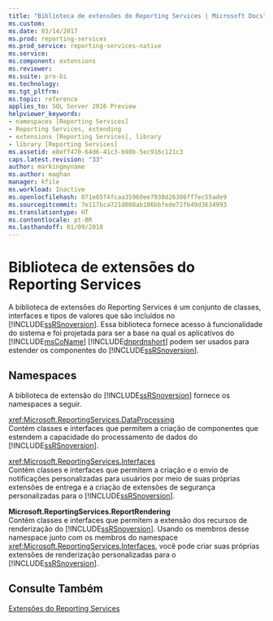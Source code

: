```yaml
---
title: "Biblioteca de extensões do Reporting Services | Microsoft Docs"
ms.custom: 
ms.date: 03/14/2017
ms.prod: reporting-services
ms.prod_service: reporting-services-native
ms.service: 
ms.component: extensions
ms.reviewer: 
ms.suite: pro-bi
ms.technology: 
ms.tgt_pltfrm: 
ms.topic: reference
applies_to: SQL Server 2016 Preview
helpviewer_keywords:
- namespaces [Reporting Services]
- Reporting Services, extending
- extensions [Reporting Services], library
- library [Reporting Services]
ms.assetid: e8eff470-64d6-41c3-b98b-5ec916c121c3
caps.latest.revision: "33"
author: markingmyname
ms.author: maghan
manager: kfile
ms.workload: Inactive
ms.openlocfilehash: 071e05f4fcaa35960ee7938d26306ff7ec55ade9
ms.sourcegitcommit: 7e117bca721d008ab106bbfede72f649d3634993
ms.translationtype: HT
ms.contentlocale: pt-BR
ms.lasthandoff: 01/09/2018
---
```

# <a name="reporting-services-extension-library"></a>Biblioteca de extensões do Reporting Services
  A biblioteca de extensões do Reporting Services é um conjunto de classes, interfaces e tipos de valores que são incluídos no [!INCLUDE[ssRSnoversion](../../includes/ssrsnoversion-md.md)]. Essa biblioteca fornece acesso à funcionalidade do sistema e foi projetada para ser a base na qual os aplicativos do [!INCLUDE[msCoName](../../includes/msconame-md.md)] [!INCLUDE[dnprdnshort](../../includes/dnprdnshort-md.md)] podem ser usados para estender os componentes do [!INCLUDE[ssRSnoversion](../../includes/ssrsnoversion-md.md)].  
  
## <a name="namespaces"></a>Namespaces  
 A biblioteca de extensão do [!INCLUDE[ssRSnoversion](../../includes/ssrsnoversion-md.md)] fornece os namespaces a seguir.  
  
 <xref:Microsoft.ReportingServices.DataProcessing>  
 Contém classes e interfaces que permitem a criação de componentes que estendem a capacidade do processamento de dados do [!INCLUDE[ssRSnoversion](../../includes/ssrsnoversion-md.md)].  
  
 <xref:Microsoft.ReportingServices.Interfaces>  
 Contém classes e interfaces que permitem a criação e o envio de notificações personalizadas para usuários por meio de suas próprias extensões de entrega e a criação de extensões de segurança personalizadas para o [!INCLUDE[ssRSnoversion](../../includes/ssrsnoversion-md.md)].  
  
 **Microsoft.ReportingServices.ReportRendering**  
 Contém classes e interfaces que permitem a extensão dos recursos de renderização do [!INCLUDE[ssRSnoversion](../../includes/ssrsnoversion-md.md)]. Usando os membros desse namespace junto com os membros do namespace <xref:Microsoft.ReportingServices.Interfaces>, você pode criar suas próprias extensões de renderização personalizadas para o [!INCLUDE[ssRSnoversion](../../includes/ssrsnoversion-md.md)].  
  
## <a name="see-also"></a>Consulte Também  
 [Extensões do Reporting Services](../../reporting-services/extensions/reporting-services-extensions.md)  
  
  
